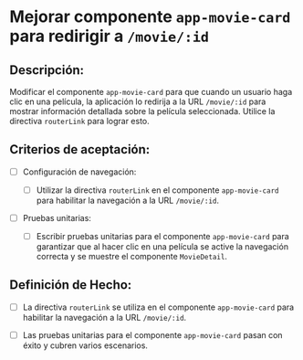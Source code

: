 # Mejorar componente `app-movie-card` para redirigir a `/movie/:id`

## Descripción:

Modificar el componente `app-movie-card` para que cuando un usuario haga clic en una película, la aplicación lo redirija a la URL `/movie/:id` para mostrar información detallada sobre la película seleccionada. Utilice la directiva `routerLink` para lograr esto.

## Criterios de aceptación:

- [ ] Configuración de navegación:

     - [ ] Utilizar la directiva `routerLink` en el componente `app-movie-card` para habilitar la navegación a la URL `/movie/:id`.

- [ ] Pruebas unitarias:

     - [ ] Escribir pruebas unitarias para el componente `app-movie-card` para garantizar que al hacer clic en una película se active la navegación correcta y se muestre el componente `MovieDetail`.

## Definición de Hecho:

- [ ] La directiva `routerLink` se utiliza en el componente `app-movie-card` para habilitar la navegación a la URL `/movie/:id`.

- [ ] Las pruebas unitarias para el componente `app-movie-card` pasan con éxito y cubren varios escenarios.
